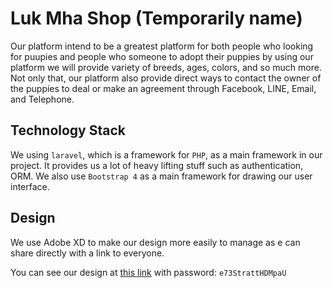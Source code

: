 # Luk Mha Shop (Temporarily name)
Our platform intend to be a greatest platform for both people who looking for puupies
and people who someone to adopt their puppies by using our platform we will provide
variety of breeds, ages, colors, and so much more. Not only that, our platform also
provide direct ways to contact the owner of the puppies to deal or make an agreement
through Facebook, LINE, Email, and Telephone.

## Technology Stack
We using ```laravel```, which is a framework for ```PHP```, as a main framework in our project.
It provides us a lot of heavy lifting stuff such as authentication, ORM. We also
use ```Bootstrap 4``` as a main framework for drawing our user interface.

## Design
We use Adobe XD to make our design more easily to manage as e can share directly
with a link to everyone.

You can see our design at [this link](https://xd.adobe.com/spec/6d31023e-106f-4861-6c8e-461e0d8468e5-1b00/?fbclid=IwAR2FhNZFoIYVFR7VhD7r0SFi73svbiI6nH2MVMeymf_6TYd3zBv42eEzA7k)
with password: ```e73StrattHDMpaU```